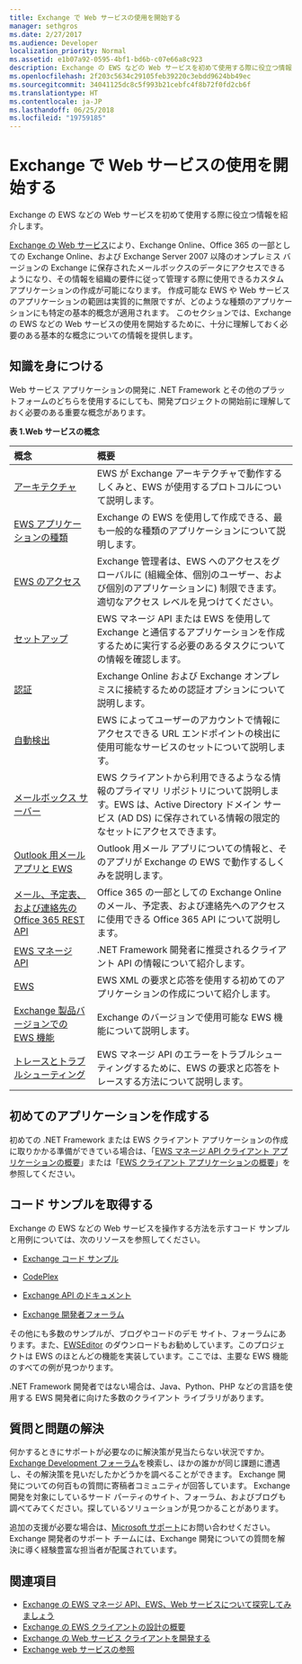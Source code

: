 ```yaml
---
title: Exchange で Web サービスの使用を開始する
manager: sethgros
ms.date: 2/27/2017
ms.audience: Developer
localization_priority: Normal
ms.assetid: e1b07a92-0595-4bf1-bd6b-c07e66a8c923
description: Exchange の EWS などの Web サービスを初めて使用する際に役立つ情報を紹介します。
ms.openlocfilehash: 2f203c5634c29105feb39220c3ebdd9624bb49ec
ms.sourcegitcommit: 34041125dc8c5f993b21cebfc4f8b72f0fd2cb6f
ms.translationtype: HT
ms.contentlocale: ja-JP
ms.lasthandoff: 06/25/2018
ms.locfileid: "19759185"
---
```

# <a name="start-using-web-services-in-exchange"></a>Exchange で Web サービスの使用を開始する

Exchange の EWS などの Web サービスを初めて使用する際に役立つ情報を紹介します。
  
[Exchange の Web サービス](explore-the-ews-managed-api-ews-and-web-services-in-exchange.md)により、Exchange Online、Office 365 の一部としての Exchange Online、および Exchange Server 2007 以降のオンプレミス バージョンの Exchange に保存されたメールボックスのデータにアクセスできるようになり、その情報を組織の要件に従って管理する際に使用できるカスタム アプリケーションの作成が可能になります。 作成可能な EWS や Web サービスのアプリケーションの範囲は実質的に無限ですが、どのような種類のアプリケーションにも特定の基本的概念が適用されます。 このセクションでは、Exchange の EWS などの Web サービスの使用を開始するために、十分に理解しておく必要のある基本的な概念についての情報を提供します。 
  
## <a name="build-your-knowledge"></a>知識を身につける
<a name="bk_Knowledge"> </a>

Web サービス アプリケーションの開発に .NET Framework とその他のプラットフォームのどちらを使用するにしても、開発プロジェクトの開始前に理解しておく必要のある重要な概念があります。 
  
**表 1.Web サービスの概念**

|**概念**|**概要**|
|:-----|:-----|
|[アーキテクチャ](ews-applications-and-the-exchange-architecture.md) <br/> |EWS が Exchange アーキテクチャで動作するしくみと、EWS が使用するプロトコルについて説明します。  <br/> |
|[EWS アプリケーションの種類](ews-application-types.md) <br/> |Exchange の EWS を使用して作成できる、最も一般的な種類のアプリケーションについて説明します。  <br/> |
|[EWS のアクセス](controlling-client-application-access-to-ews-in-exchange.md) <br/> |Exchange 管理者は、EWS へのアクセスをグローバルに (組織全体、個別のユーザー、および個別のアプリケーションに) 制限できます。適切なアクセス レベルを見つけてください。  <br/> |
|[セットアップ](setting-up-your-ews-application.md) <br/> |EWS マネージ API または EWS を使用して Exchange と通信するアプリケーションを作成するために実行する必要のあるタスクについての情報を確認します。  <br/> |
|[認証](authentication-and-ews-in-exchange.md) <br/> |Exchange Online および Exchange オンプレミスに接続するための認証オプションについて説明します。  <br/> |
|[自動検出](autodiscover-for-exchange.md) <br/> |EWS によってユーザーのアカウントで情報にアクセスできる URL エンドポイントの検出に使用可能なサービスのセットについて説明します。  <br/> |
|[メールボックス サーバー](http://technet.microsoft.com/ja-JP/library/jj150491%28v=exchg.150%29.aspx) <br/> |EWS クライアントから利用できるようなる情報のプライマリ リポジトリについて説明します。EWS は、Active Directory ドメイン サービス (AD DS) に保存されている情報の限定的なセットにアクセスできます。  <br/> |
|[Outlook 用メール アプリと EWS](mail-apps-for-outlook-and-ews-in-exchange.md) <br/> |Outlook 用メール アプリについての情報と、そのアプリが Exchange の EWS で動作するしくみを説明します。  <br/> |
|[メール、予定表、および連絡先の Office 365 REST API](office-365-rest-apis-for-mail-calendars-and-contacts.md) <br/> |Office 365 の一部としての Exchange Online のメール、予定表、および連絡先へのアクセスに使用できる Office 365 API について説明します。  <br/> |
|[EWS マネージ API](get-started-with-ews-managed-api-client-applications.md) <br/> |.NET Framework 開発者に推奨されるクライアント API の情報について紹介します。  <br/> |
|[EWS](get-started-with-ews-client-applications.md) <br/> |EWS XML の要求と応答を使用する初めてのアプリケーションの作成について紹介します。  <br/> |
|[Exchange 製品バージョンでの EWS 機能](ews-functionality-in-exchange-product-versions.md) <br/> |Exchange のバージョンで使用可能な EWS 機能について説明します。  <br/> |
|[トレースとトラブルシューティング](how-to-trace-requests-responses-to-troubleshoot-ews-managed-api-applications.md) <br/> |EWS マネージ API のエラーをトラブルシューティングするために、EWS の要求と応答をトレースする方法について説明します。  <br/> |
   
## <a name="create-your-first-application"></a>初めてのアプリケーションを作成する
<a name="create"> </a>

初めての .NET Framework または EWS クライアント アプリケーションの作成に取りかかる準備ができている場合は、「[EWS マネージ API クライアント アプリケーションの概要](get-started-with-ews-managed-api-client-applications.md)」または「[EWS クライアント アプリケーションの概要](get-started-with-ews-client-applications.md)」を参照してください。
  
## <a name="get-code-samples"></a>コード サンプルを取得する
<a name="samples"> </a>

Exchange の EWS などの Web サービスを操作する方法を示すコード サンプルと用例については、次のリソースを参照してください。
  
- [Exchange コード サンプル](http://code.msdn.microsoft.com/exchange)
    
- [CodePlex](http://www.codeplex.com/)
    
- [Exchange API のドキュメント](develop-web-service-clients-for-exchange.md)
    
- [Exchange 開発者フォーラム](http://social.technet.microsoft.com/Forums/exchange/en-US/home?forum=exchangesvrdevelopment)
    
その他にも多数のサンプルが、ブログやコードのデモ サイト、フォーラムにあります。また、[EWSEditor](http://ewseditor.codeplex.com/) のダウンロードもお勧めしています。このプロジェクトは EWS のほとんどの機能を実装しています。ここでは、主要な EWS 機能のすべての例が見つかります。
  
.NET Framework 開発者ではない場合は、Java、Python、PHP などの言語を使用する EWS 開発者に向けた多数のクライアント ライブラリがあります。 
  
## <a name="ask-questions-and-solve-problems"></a>質問と問題の解決
<a name="questions"> </a>

何かするときにサポートが必要なのに解決策が見当たらない状況ですか。 [Exchange Development フォーラム](http://social.technet.microsoft.com/Forums/exchange/en-US/home?forum=exchangesvrdevelopment)を検索し、ほかの誰かが同じ課題に遭遇し、その解決策を見いだしたかどうかを調べることができます。 Exchange 開発についての何百もの質問に寄稿者コミュニティが回答しています。 Exchange 開発を対象にしているサード パーティのサイト、フォーラム、およびブログも調べてみてください。探しているソリューションが見つかることがあります。 
  
追加の支援が必要な場合は、[Microsoft サポート](https://support.microsoft.com/)にお問い合わせください。Exchange 開発者のサポート チームには、Exchange 開発についての質問を解決に導く経験豊富な担当者が配属されています。 
  
## <a name="see-also"></a>関連項目

- [Exchange の EWS マネージ API、EWS、Web サービスについて探究してみましょう](explore-the-ews-managed-api-ews-and-web-services-in-exchange.md) 
- [Exchange の EWS クライアントの設計の概要](ews-client-design-overview-for-exchange.md) 
- [Exchange の Web サービス クライアントを開発する](develop-web-service-clients-for-exchange.md) 
- [Exchange web サービスの参照](../web-service-reference/web-services-reference-for-exchange.md)
    


